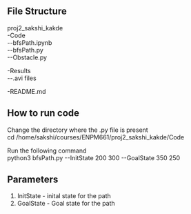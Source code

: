 ## File Structure

proj2_sakshi_kakde     
-Code    
--bfsPath.ipynb    
--bfsPath.py    
--Obstacle.py    

-Results   
--.avi files   

-README.md   

## How to run code   
Change the directory where the .py file is present    
cd /home/sakshi/courses/ENPM661/proj2_sakshi_kakde/Code

Run the following command     
python3 bfsPath.py --InitState 200 300 --GoalState 350 250   

## Parameters   
1) InitState - inital state for the path
2) GoalState - Goal state for the path
